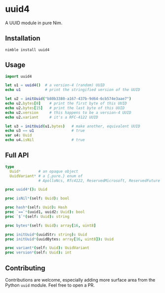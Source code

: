 # uuid4

A UUID module in pure Nim.

## Installation

```
nimble install uuid4
```

## Usage

```nim
import uuid4

let u1 = uuid4()  # a version-4 (random) UUID
echo u1           # print the stringified version of the UUID

let u2 = initUuid("b80b3380-a167-437b-9d64-6cb574e3aae7")
echo u2.bytes[0]    # print the first byte of this UUID
echo u2.bytes[15]   # print the last byte of this UUID
echo u2.version     # this happens to be a version-4 UUID
echo u2.variant     # it's a RFC-4122 UUID

let u3 = initUuid(u1.bytes)   # make another, equivalent UUID
echo u3 == u1                 # true
var u4: Uuid
echo u4.isNil                 # true
```

## Full API

```nim
type
  Uuid*        # an opaque object
  UuidVariant* # a {.pure.} enum of
               # ApolloNcs, Rfc4122, ReservedMicrosoft, ReservedFuture

proc uuid4*(): Uuid

proc isNil*(self: Uuid): bool

proc hash*(self: Uuid): Hash
proc `==`*(uuid1, uuid2: Uuid): bool
proc `$`*(self: Uuid): string

proc bytes*(self: Uuid): array[16, uint8]

proc initUuid*(uuidStr: string): Uuid
proc initUuid*(uuidBytes: array[16, uint8]): Uuid

proc variant*(self: Uuid): UuidVariant
proc version*(self: Uuid): int
```

## Contributing

Contributions are welcome, especially adding more surface area from the Python `uuid` module.
Feel free to open a PR.

